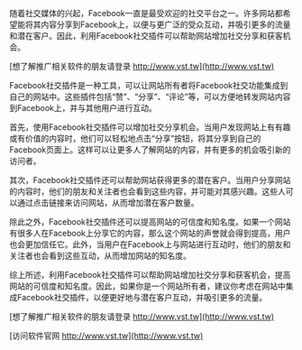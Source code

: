 随着社交媒体的兴起，Facebook一直是最受欢迎的社交平台之一。许多网站都希望能将其内容分享到Facebook上，以便与更广泛的受众互动，并吸引更多的流量和潜在客户。因此，利用Facebook社交插件可以帮助网站增加社交分享和获客机会。

[想了解推广相关软件的朋友请登录 http://www.vst.tw](http://www.vst.tw)

Facebook社交插件是一种工具，可以让网站所有者将Facebook社交功能集成到自己的网站中。这些插件包括“赞”、“分享”、“评论”等，可以方便地转发网站内容到Facebook上，并与其他用户进行互动。

首先，使用Facebook社交插件可以增加社交分享机会。当用户发现网站上有有趣或有价值的内容时，他们可以轻松地点击“分享”按钮，将其分享到自己的Facebook页面上。这样可以让更多人了解网站的内容，并有更多的机会吸引新的访问者。

其次，Facebook社交插件还可以帮助网站获得更多的潜在客户。当用户分享网站的内容时，他们的朋友和关注者也会看到这些内容，并可能对其感兴趣。这些人可以通过点击链接来访问网站，从而增加潜在客户数量。

除此之外，Facebook社交插件还可以提高网站的可信度和知名度。如果一个网站有很多人在Facebook上分享它的内容，那么这个网站的声誉就会得到提高，用户也会更加信任它。此外，当用户在Facebook上与网站进行互动时，他们的朋友和关注者也会看到这些互动，从而增加网站的知名度。

综上所述，利用Facebook社交插件可以帮助网站增加社交分享和获客机会，提高网站的可信度和知名度。因此，如果你是一个网站所有者，建议你考虑在网站中集成Facebook社交插件，以便更好地与潜在客户互动，并吸引更多的流量。

[想了解推广相关软件的朋友请登录 http://www.vst.tw](http://www.vst.tw)


[访问软件官网 http://www.vst.tw](http://www.vst.tw)

